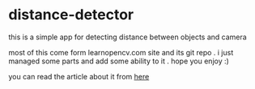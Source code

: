 # distance-detector
this is a simple app for detecting distance between objects and camera

most of this come form learnopencv.com site and its git repo . i just managed some parts and add some ability to it . hope you enjoy :)

you can read the article about it from [here](https://sajjadkarbasi.medium.com/opencv-distance-detection-540bf4f8688b)

